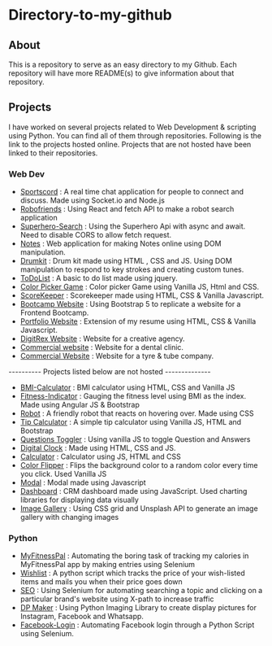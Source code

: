 # Directory-to-my-github

## About
This is a repository to serve as an easy directory to my Github. Each repository will have more README(s) to give information about that repository.

## Projects
I have worked on several projects related to Web Development & scripting using Python. You can find all of them through repositories. Following is the link to the projects hosted online. Projects that are not hosted have been linked to their repositories.

### Web Dev

* [Sportscord](https://sportscord.herokuapp.com/) : A real time chat application for people to connect and discuss. Made using Socket.io and Node.js
* [Robofriends](https://kartikeyarai7.github.io/Robofriends/) :  Using React and fetch API to make a robot search application
* [Superhero-Search](https://superherosearchwithpromises.netlify.app/) : Using the Superhero Api with async and await. Need to disable CORS to allow fetch request.
* [Notes](https://notes-webapp-online.netlify.app/) : Web application for making Notes online using DOM manipulation. 
* [Drumkit](https://drumkit07.netlify.app/) : Drum kit made using HTML , CSS and JS. Using DOM manipulation to respond to key strokes and creating custom tunes.
* [ToDoList](https://to-do-list-for-productivity.netlify.app/) : A basic to do list made using jquery.
* [Color Picker Game](https://colorpickergames.netlify.app/) : Color picker Game using Vanilla JS, Html and CSS.
* [ScoreKeeper](https://scorekeeper-game.netlify.app/) : Scorekeeper made using HTML, CSS & Vanilla Javascript.
* [Bootcamp Website](https://frontendcamp.netlify.app/) : Using Bootstrap 5 to replicate a website for a Frontend Bootcamp. 
* [Portfolio Website](https://kartikeyrai.netlify.app/) : Extension of my resume using HTML, CSS & Vanilla Javascript.
* [DigitRex Website](https://digitrex.netlify.app/) : Website for a creative agency. 
* [Commercial website](https://raidentalimplantcentre.com/) :  Website for a dental clinic.
* [Commercial Website](https://maxridetubes.com/) : Website for a tyre & tube company.   

---------- Projects listed below are not hosted -------------- 

* [BMI-Calculator](https://github.com/kartikeyarai7/BMI-Calculator) : BMI calculator using HTML, CSS and Vanilla JS
* [Fitness-Indicator](https://github.com/kartikeyarai7/Fitness-Indicator) : Gauging the fitness level using BMI as the index. Made using Angular JS & Bootstrap
* [Robot](https://github.com/kartikeyarai7/Robot) : A friendly robot that reacts on hovering over. Made using CSS
* [Tip Calculator](https://github.com/kartikeyarai7/Tip-Calculator#tip-calculator) : A simple tip calculator using Vanilla JS, HTML and Bootstrap
* [Questions Toggler](https://github.com/kartikeyarai7/Question-Toggler#question-toggler) : Using vanilla JS to toggle Question and Answers
* [Digital Clock](https://github.com/kartikeyarai7/Digital-Clock#digital-clock) : Made using HTML, CSS and JS.
* [Calculator](https://github.com/kartikeyarai7/Calculator) : Calculator using JS, HTML and CSS
* [Color Flipper](https://github.com/kartikeyarai7/Colorflipper#colorflipper) : Flips the background color to a random color every time you click. Used Vanilla JS
* [Modal](https://github.com/kartikeyarai7/Modal-) : Modal made using Javascript
* [Dashboard](https://github.com/kartikeyarai7/CRM-Dashboard) : CRM dashboard made using JavaScript. Used charting libraries for displaying data visually
* [Image Gallery](https://github.com/kartikeyarai7/Image-gallery-) : Using CSS grid and Unsplash API to generate an image gallery with changing images

### Python

* [MyFitnessPal](https://github.com/kartikeyarai7/MyFitnessPal) : Automating the boring task of tracking my calories in MyFitnessPal app by making entries using Selenium
* [Wishlist](https://github.com/kartikeyarai7/Wishlist) : A python script which tracks the price of your wish-listed items and mails you when their price goes down 
* [SEO](https://github.com/kartikeyarai7/SEO-) : Using Selenium for automating searching a topic and clicking on a particular brand's website using X-path to increase traffic
* [DP Maker](https://github.com/kartikeyarai7/Display-Picture-Makers) : Using Python Imaging Library to create display pictures for Instagram, Facebook and Whatsapp. 
* [Facebook-Login](https://github.com/kartikeyarai7/Facebook-Login#facebook-login) : Automating Facebook login through a Python Script using Selenium.
